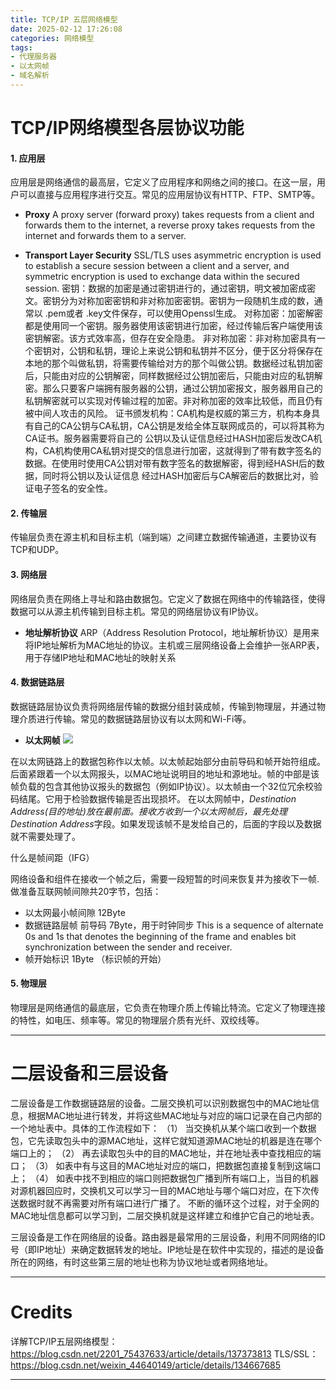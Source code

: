 ```yaml
---
title: TCP/IP 五层网络模型
date: 2025-02-12 17:26:08
categories: 网络模型
tags: 
- 代理服务器
- 以太网帧
- 域名解析
---
```


# TCP/IP网络模型各层协议功能

#### 1. 应用层
应用层是网络通信的最高层，它定义了应用程序和网络之间的接口。在这一层，用户可以直接与应用程序进行交互。常见的应用层协议有HTTP、FTP、SMTP等。

- **Proxy**
A proxy server (forward proxy) takes requests from a client and forwards them to the internet, a reverse proxy takes requests from the internet and forwards them to a server.

- **Transport Layer Security**
SSL/TLS uses asymmetric encryption is used to establish a secure session between a client and a server, and symmetric encryption is used to exchange data within the secured session. 
密钥：数据的加密是通过密钥进行的，通过密钥，明文被加密成密文。密钥分为对称加密密钥和非对称加密密钥。密钥为一段随机生成的数，通常以 .pem或者 .key文件保存，可以使用Openssl生成。
对称加密：加密解密都是使用同一个密钥。服务器使用该密钥进行加密，经过传输后客户端使用该密钥解密。该方式效率高，但存在安全隐患。
非对称加密：非对称加密具有一个密钥对，公钥和私钥，理论上来说公钥和私钥并不区分，便于区分将保存在本地的那个叫做私钥，将需要传输给对方的那个叫做公钥。数据经过私钥加密后，只能由对应的公钥解密，同样数据经过公钥加密后，只能由对应的私钥解密。那么只要客户端拥有服务器的公钥，通过公钥加密报文，服务器用自己的私钥解密就可以实现对传输过程的加密。非对称加密的效率比较低，而且仍有被中间人攻击的风险。
证书颁发机构：CA机构是权威的第三方，机构本身具有自己的CA公钥与CA私钥，CA公钥是发给全体互联网成员的，可以将其称为CA证书。服务器需要将自己的 公钥以及认证信息经过HASH加密后发改CA机构，CA机构使用CA私钥对提交的信息进行加密，这就得到了带有数字签名的数据。在使用时使用CA公钥对带有数字签名的数据解密，得到经HASH后的数据，同时将公钥以及认证信息 经过HASH加密后与CA解密后的数据比对，验证电子签名的安全性。

#### 2. 传输层
传输层负责在源主机和目标主机（端到端）之间建立数据传输通道，主要协议有TCP和UDP。

#### 3. 网络层
网络层负责在网络上寻址和路由数据包。它定义了数据在网络中的传输路径，使得数据可以从源主机传输到目标主机。常见的网络层协议有IP协议。

- **地址解析协议**
ARP（Address Resolution Protocol，地址解析协议）是用来将IP地址解析为MAC地址的协议。主机或三层网络设备上会维护一张ARP表，用于存储IP地址和MAC地址的映射关系

#### 4. 数据链路层
数据链路层协议负责将网络层传输的数据分组封装成帧，传输到物理层，并通过物理介质进行传输。常见的数据链路层协议有以太网和Wi-Fi等。

- **以太网帧**
![](ethernet-frame-format.png)

在以太网链路上的数据包称作以太帧。以太帧起始部分由前导码和帧开始符组成。后面紧跟着一个以太网报头，以MAC地址说明目的地址和源地址。帧的中部是该帧负载的包含其他协议报头的数据包（例如IP协议）。以太帧由一个32位冗余校验码结尾。它用于检验数据传输是否出现损坏。
在以太网帧中，*Destination Address(目的地址)*放在最前面。接收方收到一个以太网帧后，最先处理*Destination Address*字段。如果发现该帧不是发给自己的，后面的字段以及数据就不需要处理了。

什么是帧间距（IFG）

网络设备和组件在接收一个帧之后，需要一段短暂的时间来恢复并为接收下一帧.做准备互联网帧间隙共20字节，包括：
- 以太网最小帧间隙 12Byte
- 数据链路层帧 前导码 7Byte，用于时钟同步 This is a sequence of alternate 0s and 1s that denotes the beginning of the frame and enables bit synchronization between the sender and receiver.
- 帧开始标识 1Byte （标识帧的开始）

#### 5. 物理层
物理层是网络通信的最底层，它负责在物理介质上传输比特流。它定义了物理连接的特性，如电压、频率等。常见的物理层介质有光纤、双绞线等。

---

# 二层设备和三层设备

二层设备是工作数据链路层的设备。二层交换机可以识别数据包中的MAC地址信息，根据MAC地址进行转发，并将这些MAC地址与对应的端口记录在自己内部的一个地址表中。具体的工作流程如下：
（1） 当交换机从某个端口收到一个数据包，它先读取包头中的源MAC地址，这样它就知道源MAC地址的机器是连在哪个端口上的；
（2） 再去读取包头中的目的MAC地址，并在地址表中查找相应的端口；
（3） 如表中有与这目的MAC地址对应的端口，把数据包直接复制到这端口上；
（4） 如表中找不到相应的端口则把数据包广播到所有端口上，当目的机器对源机器回应时，交换机又可以学习一目的MAC地址与哪个端口对应，在下次传送数据时就不再需要对所有端口进行广播了。
不断的循环这个过程，对于全网的MAC地址信息都可以学习到，二层交换机就是这样建立和维护它自己的地址表。

三层设备是工作在网络层的设备。路由器是最常用的三层设备，利用不同网络的ID号（即IP地址）来确定数据转发的地址。IP地址是在软件中实现的，描述的是设备所在的网络，有时这些第三层的地址也称为协议地址或者网络地址。

---

# Credits

详解TCP/IP五层网络模型：https://blog.csdn.net/2201_75437633/article/details/137373813
TLS/SSL：https://blog.csdn.net/weixin_44640149/article/details/134667685

---